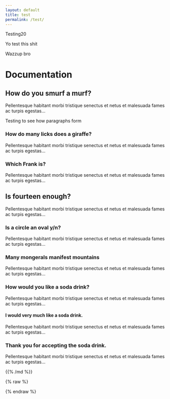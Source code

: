 ```yaml
---
layout: default
title: test
permalink: /test/
---
```


Testing20

Yo test this shit

Wazzup bro

# Documentation

<div class="contents"></div>

## How do you smurf a murf?
    
Pellentesque habitant morbi tristique senectus et netus et malesuada fames ac turpis egestas... 

Testing to see how paragraphs form
    
### How do many licks does a giraffe?

Pellentesque habitant morbi tristique senectus et netus et malesuada fames ac turpis egestas...
    
### Which Frank is?

Pellentesque habitant morbi tristique senectus et netus et malesuada fames ac turpis egestas...
    
## Is fourteen enough?

Pellentesque habitant morbi tristique senectus et netus et malesuada fames ac turpis egestas... 
    
### Is a circle an oval y/n?

Pellentesque habitant morbi tristique senectus et netus et malesuada fames ac turpis egestas...
    
### Many mongerals manifest mountains

Pellentesque habitant morbi tristique senectus et netus et malesuada fames ac turpis egestas...  
    
### How would you like a soda drink?

Pellentesque habitant morbi tristique senectus et netus et malesuada fames ac turpis egestas... 
    
#### I would very much like a soda drink.

Pellentesque habitant morbi tristique senectus et netus et malesuada fames ac turpis egestas...  
    
### Thank you for accepting the soda drink.

Pellentesque habitant morbi tristique senectus et netus et malesuada fames ac turpis egestas...

{{% /md %}}


{% raw %}

<script src="https://code.jquery.com/jquery-3.6.0.min.js"></script>
<script>
var ToC =
  "<nav role='navigation' class='table-of-contents'>" +
    "<h2>On this page:</h2>" +
    "<ol>";

var newLine, el, title, link, currentH2Id = null, currentH3Id = null;

// Loop through h2, h3, and h4 elements
$("h2, h3, h4").each(function(index) {
  el = $(this);
  title = el.text();

  // Check if the element has an id, if not, assign a unique id based on the index
  if (!el.attr("id")) {
    var newId = "section-" + index;
    el.attr("id", newId);
  }

  link = "#" + el.attr("id");

  // Handle h2 elements
  if (el.is("h2")) {
    // Close previous lists if necessary
    if (currentH3Id !== null) {
      ToC += "</li></ol>"; // Close h3
      currentH3Id = null;
    }
    if (currentH2Id !== null) {
      ToC += "</li>"; // Close h2
    }

    // Create a new list item for the h2
    newLine =
      "<li>" +
        "<a href='" + link + "'>" +
          title +
        "</a>" +
        "<ol>"; // Start a new nested list for h3s
    currentH2Id = el.attr("id");
  }

  // Handle h3 elements
  if (el.is("h3")) {
    // Close previous h3 list if necessary
    if (currentH3Id !== null) {
      ToC += "</li>"; // Close h3 but leave the ol open for new h4s
    }

    // Create a new list item for the h3
    newLine =
      "<li>" +
        "<a href='" + link + "'>" +
          title +
        "</a>";
    currentH3Id = el.attr("id");
  }

  // Handle h4 elements
  if (el.is("h4")) {
    // Create a nested list item for the h4 under the last h3
    newLine =
      "<ol><li>" +
        "<a href='" + link + "'>" +
          title +
        "</a>" +
      "</li></ol>";
  }

  ToC += newLine;
});

// Close any remaining open lists
if (currentH3Id !== null) {
  ToC += "</li></ol>"; // Close h3 list
}
if (currentH2Id !== null) {
  ToC += "</li>"; // Close h2 list
}

ToC +=
   "</ol>" +
  "</nav>";

// Append the ToC to the div with the class "contents"
$(".contents").append(ToC);
</script>

{% endraw %}

</article>
